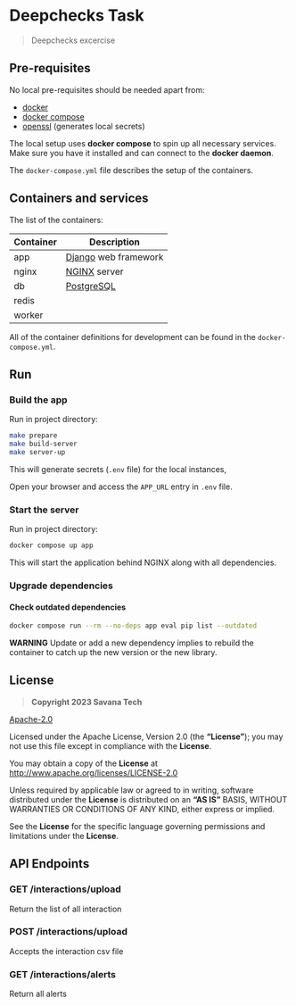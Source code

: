 # Deepchecks Task

> Deepchecks excercise

## Pre-requisites

No local pre-requisites should be needed apart from:

- [docker](https://docs.docker.com/engine/installation/)
- [docker compose](https://docs.docker.com/compose/)
- [openssl](https://www.openssl.org/) (generates local secrets)

The local setup uses **docker compose** to spin up all necessary services.
Make sure you have it installed and can connect to the **docker daemon**.

The `docker-compose.yml` file describes the setup of the containers.

## Containers and services

The list of the containers:

| Container | Description                                            |
| --------- | ------------------------------------------------------ |
| app       | [Django](https://www.djangoproject.com/) web framework |
| nginx     | [NGINX](http://nginx.org/) server                      |
| db        | [PostgreSQL](https://www.postgresql.org/)              |
| redis     |                                                        |
| worker    |                                                        |

All of the container definitions for development can be found in the `docker-compose.yml`.

## Run

### Build the app

Run in project directory:

```bash
make prepare
make build-server
make server-up
```

This will generate secrets (`.env` file) for the local instances,

Open your browser and access the `APP_URL` entry in `.env` file.

### Start the server

Run in project directory:

```bash
docker compose up app
```

This will start the application behind NGINX along with all dependencies.

### Upgrade dependencies

#### Check outdated dependencies

```bash
docker compose run --rm --no-deps app eval pip list --outdated
```

**WARNING** Update or add a new dependency implies to rebuild the container
to catch up the new version or the new library.

## License

> **Copyright 2023 Savana Tech**

[Apache-2.0](https://www.apache.org/licenses/LICENSE-2.0)

Licensed under the Apache License, Version 2.0 (the **“License”**);
you may not use this file except in compliance with the **License**.

You may obtain a copy of the **License** at
<http://www.apache.org/licenses/LICENSE-2.0>

Unless required by applicable law or agreed to in writing, software distributed
under the **License** is distributed on an **“AS IS”** BASIS,
WITHOUT WARRANTIES OR CONDITIONS OF ANY KIND, either express or implied.

See the **License** for the specific language governing permissions and
limitations under the **License**.

## API Endpoints

### GET /interactions/upload

Return the list of all interaction

### POST /interactions/upload

Accepts the interaction csv file

### GET /interactions/alerts

Return all alerts
